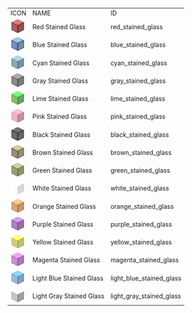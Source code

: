 <table>
	<tablebody>
		<tr>
			<td>ICON</td>
			<td>NAME</td>
			<td>ID</td>
		</tr>
		<tr>
			<td><img src="mc_icon/buildingBlocks/glass/red_stained_glass.png"></td>
			<td>Red Stained Glass</td>
			<td>red_stained_glass</td>
		</tr>
		<tr>
			<td><img src="mc_icon/buildingBlocks/glass/blue_stained_glass.png"></td>
			<td>Blue Stained Glass</td>
			<td>blue_stained_glass</td>
		</tr>
		<tr>
			<td><img src="mc_icon/buildingBlocks/glass/cyan_stained_glass.png"></td>
			<td>Cyan Stained Glass</td>
			<td>cyan_stained_glass</td>
		</tr>
		<tr>
			<td><img src="mc_icon/buildingBlocks/glass/gray_stained_glass.png"></td>
			<td>Gray Stained Glass</td>
			<td>gray_stained_glass</td>
		</tr>
		<tr>
			<td><img src="mc_icon/buildingBlocks/glass/lime_stained_glass.png"></td>
			<td>Lime Stained Glass</td>
			<td>lime_stained_glass</td>
		</tr>
		<tr>
			<td><img src="mc_icon/buildingBlocks/glass/pink_stained_glass.png"></td>
			<td>Pink Stained Glass</td>
			<td>pink_stained_glass</td>
		</tr>
		<tr>
			<td><img src="mc_icon/buildingBlocks/glass/black_stained_glass.png"></td>
			<td>Black Stained Glass</td>
			<td>black_stained_glass</td>
		</tr>
		<tr>
			<td><img src="mc_icon/buildingBlocks/glass/brown_stained_glass.png"></td>
			<td>Brown Stained Glass</td>
			<td>brown_stained_glass</td>
		</tr>
		<tr>
			<td><img src="mc_icon/buildingBlocks/glass/green_stained_glass.png"></td>
			<td>Green Stained Glass</td>
			<td>green_stained_glass</td>
		</tr>
		<tr>
			<td><img src="mc_icon/buildingBlocks/glass/white_stained_glass.png"></td>
			<td>White Stained Glass</td>
			<td>white_stained_glass</td>
		</tr>
		<tr>
			<td><img src="mc_icon/buildingBlocks/glass/orange_stained_glass.png"></td>
			<td>Orange Stained Glass</td>
			<td>orange_stained_glass</td>
		</tr>
		<tr>
			<td><img src="mc_icon/buildingBlocks/glass/purple_stained_glass.png"></td>
			<td>Purple Stained Glass</td>
			<td>purple_stained_glass</td>
		</tr>
		<tr>
			<td><img src="mc_icon/buildingBlocks/glass/yellow_stained_glass.png"></td>
			<td>Yellow Stained Glass</td>
			<td>yellow_stained_glass</td>
		</tr>
		<tr>
			<td><img src="mc_icon/buildingBlocks/glass/magenta_stained_glass.png"></td>
			<td>Magenta Stained Glass</td>
			<td>magenta_stained_glass</td>
		</tr>
		<tr>
			<td><img src="mc_icon/buildingBlocks/glass/light_blue_stained_glass.png"></td>
			<td>Light Blue Stained Glass</td>
			<td>light_blue_stained_glass</td>
		</tr>
		<tr>
			<td><img src="mc_icon/buildingBlocks/glass/light_gray_stained_glass.png"></td>
			<td>Light Gray Stained Glass</td>
			<td>light_gray_stained_glass</td>
		</tr>
	</tablebody>
</table>